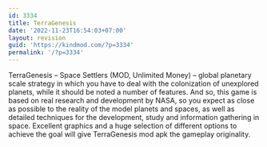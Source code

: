```yaml
---
id: 3334
title: TerraGenesis
date: '2022-11-23T16:54:03+07:00'
layout: revision
guid: 'https://kindmod.com/?p=3334'
permalink: '/?p=3334'
---
```


TerraGenesis – Space Settlers (MOD, Unlimited Money) – global planetary scale strategy in which you have to deal with the colonization of unexplored planets, while it should be noted a number of features. And so, this game is based on real research and development by NASA, so you expect as close as possible to the reality of the model planets and spaces, as well as detailed techniques for the development, study and information gathering in space. Excellent graphics and a huge selection of different options to achieve the goal will give TerraGenesis mod apk the gameplay originality.